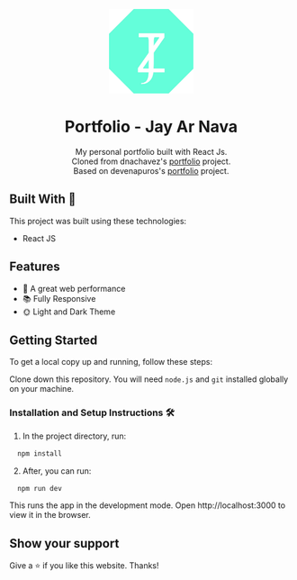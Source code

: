 <p align="center">
  <img src="public/logo_2.png" alt="Logo" width="150">
</p>

<h1 align="center">Portfolio - Jay Ar Nava</h1>

<p align="center">
  My personal portfolio built with React Js.<br>
  Cloned from dnachavez's <a href="https://github.com/dnachavez/portfolio">portfolio</a> project.<br>
  Based on devenapuros's <a href="https://github.com/devenapuros/portfolio">portfolio</a> project.
</p>

## Built With 🚀

This project was built using these technologies:

- React JS

## Features

- 🚀 A great web performance
- 📚 Fully Responsive
- 🌞 Light and Dark Theme

## Getting Started

To get a local copy up and running, follow these steps:

Clone down this repository. You will need `node.js` and `git` installed globally on your machine.

### Installation and Setup Instructions 🛠️

1. In the project directory, run:
 ```sh
   npm install
```
2. After, you can run:
 ```sh
   npm run dev
```
This runs the app in the development mode. Open http://localhost:3000 to view it in the browser.

## Show your support

Give a ⭐ if you like this website. Thanks!

